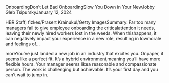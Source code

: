 OnboardingDon’t Let Bad OnboardingSlow You Down in Your NewJobby Gleb TsipurskyJanuary 12, 2024

HBR Staff; ﬁzkes/Prasert Krainukul/Getty ImagesSummary. Far too many managers fail to give employee onboarding the criticalattention it needs, leaving their newly hired workers lost in the weeds. When thishappens, it can negatively impact your experience in a new role, resulting in lowmorale and feelings of...

moreYou’ve just landed a new job in an industry that excites you. Onpaper, it seems like a perfect fit. It’s a hybrid environment,meaning you’ll have more flexible hours. Your manager seems likea reasonable and compassionate person. The work is challenging,but achievable. It’s your first day and you can’t wait to jump in.